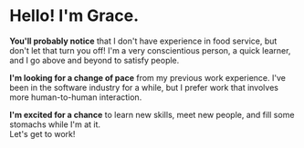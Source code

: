 # Hello! I'm Grace.

**You'll probably notice** that I don't have experience in food service,
but don't let that turn you off!
I'm a very conscientious person,
a quick learner,
and I go above and beyond to satisfy people.

**I'm looking for a change of pace** from my previous work experience.
I've been in the software industry for a while,
but I prefer work that involves more human-to-human interaction.

**I'm excited for a chance** to learn new skills,
meet new people,
and fill some stomachs while I'm at it.<br/>
Let's get to work!
